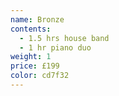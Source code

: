 ```yaml
---
name: Bronze
contents:
  - 1.5 hrs house band
  - 1 hr piano duo
weight: 1
price: £199
color: cd7f32
---
```










